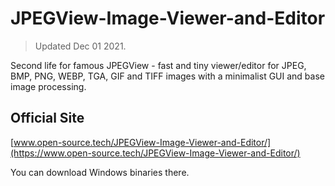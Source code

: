 # JPEGView-Image-Viewer-and-Editor

> Updated Dec 01 2021.

Second life for famous JPEGView - fast and tiny viewer/editor for JPEG, BMP, PNG, WEBP, TGA, GIF and TIFF images with a minimalist GUI and base image processing.

## Official Site

[www.open-source.tech/JPEGView-Image-Viewer-and-Editor/](https://www.open-source.tech/JPEGView-Image-Viewer-and-Editor/)

You can download Windows binaries there.
